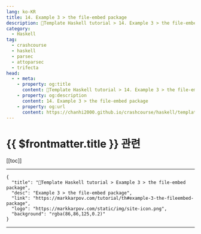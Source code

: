 ```yaml
---
lang: ko-KR
title: 14. Example 3 > the file-embed package
description: 🐑Template Haskell tutorial > 14. Example 3 > the file-embed package
category:
  - Haskell
tag: 
  - crashcourse
  - haskell
  - parsec
  - attoparsec
  - trifecta
head:
  - - meta:
    - property: og:title
      content: 🐑Template Haskell tutorial > 14. Example 3 > the file-embed package
    - property: og:description
      content: 14. Example 3 > the file-embed package
    - property: og:url
      content: https://chanhi2000.github.io/crashcourse/haskell/template-haskell/14.html
---
```


# {{ $frontmatter.title }} 관련

[[toc]]

---

```component VPCard
{
  "title": "🐑Template Haskell tutorial > Example 3 > the file-embed package",
  "desc": "Example 3 > the file-embed package",
  "link": "https://markkarpov.com/tutorial/th#example-3-the-fileembed-package",
  "logo": "https://markkarpov.com/static/img/site-icon.png",
  "background": "rgba(86,86,125,0.2)"
}
```

---

<TagLinks />